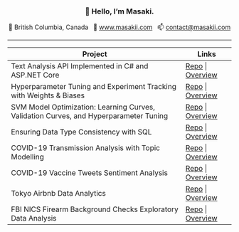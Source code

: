 <h3 align="center">👋 Hello, I’m Masaki.</h3>

<p align="center">
  📍 British Columbia, Canada&ensp;
  💼 <a href="https://www.masakii.com" target="_blank">www.masakii.com</a>&ensp;
  📫 <a href="mailto:contact@masakii.com" target="_blank">contact@masakii.com</a>
</p>

---

| Project                                             | Links |
| --------------------------------------------------- | -----|
|Text Analysis API Implemented in C# and ASP.NET Core | <a href src="https://github.com/masaki9/TextAnalysisAPI" target="_blank" rel="noopener noreferrer">Repo</a> &#124; <a href src="https://www.masakii.com/posts/Text-Analysis-API/" target="_blank" rel="noopener noreferrer">Overview</a>|
|Hyperparameter Tuning and Experiment Tracking with Weights & Biases|<a href src="https://github.com/masaki9/ml_experiments_with_wandb" target="_blank" rel="noopener noreferrer">Repo</a> &#124; <a href src="https://www.masakii.com/posts/Tuning-and-Tracking-with-WANDB/" target="_blank" rel="noopener noreferrer">Overview</a>|
|SVM Model Optimization: Learning Curves, Validation Curves, and Hyperparameter Tuning|<a href src="https://github.com/masaki9/aids_clinical_trials_group_study" target="_blank" rel="noopener noreferrer">Repo</a> &#124; <a href src="https://www.masakii.com/posts/SVM-Model-Optimization/" target="_blank" rel="noopener noreferrer">Overview</a>|
|Ensuring Data Type Consistency with SQL|<a href src="https://github.com/masaki9/compare_table_column_data_types" target="_blank" rel="noopener noreferrer">Repo</a> &#124; <a href src="https://www.masakii.com/posts/Data-Type-Consistency-with-SQL/" target="_blank" rel="noopener noreferrer">Overview</a>|
| COVID-19 Transmission Analysis with Topic Modelling |<a href src="https://github.com/masaki9/CORD19" target="_blank" rel="noopener noreferrer">Repo</a> &#124; <a href src="https://www.masakii.com/posts/COVID19-Transmission/" target="_blank" rel="noopener noreferrer">Overview</a> |
| COVID-19 Vaccine Tweets Sentiment Analysis  |<a href src="https://github.com/masaki9/COVID-19-Tweets" target="_blank" rel="noopener noreferrer">Repo</a> &#124; <a href src="https://www.masakii.com/posts/COVID19-Vaccine-Tweets/" target="_blank" rel="noopener noreferrer">Overview</a> |
| Tokyo Airbnb Data Analytics |<a href src="https://github.com/masaki9/Tokyo-Airbnb" target="_blank" rel="noopener noreferrer">Repo</a> &#124; <a href src="https://www.masakii.com/posts/Tokyo-Airbnb/" target="_blank" rel="noopener noreferrer">Overview</a> |
| FBI NICS Firearm Background Checks Exploratory Data Analysis |<a href src="https://github.com/masaki9/NICS-Firearm-Background-Checks" target="_blank" rel="noopener noreferrer">Repo</a> &#124; <a href src="https://www.masakii.com/posts/Tokyo-Airbnb/" target="_blank" rel="noopener noreferrer">Overview</a> |
